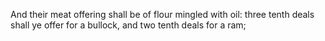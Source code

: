 And their meat offering shall be of flour mingled with oil: three tenth deals shall ye offer for a bullock, and two tenth deals for a ram;
